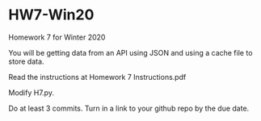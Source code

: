# HW7-Win20
Homework 7 for Winter 2020

You will be getting data from an API using JSON and using a cache file to store data.

Read the instructions at Homework 7 Instructions.pdf

Modify H7.py.

Do at least 3 commits.  Turn in a link to your github repo by the due date.
